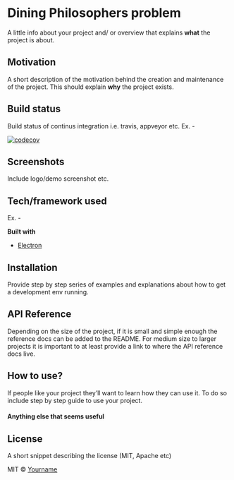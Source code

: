 # Dining Philosophers problem
A little info about your project and/ or overview that explains **what** the project is about.

## Motivation
A short description of the motivation behind the creation and maintenance of the project. This should explain **why** the project exists.

## Build status
Build status of continus integration i.e. travis, appveyor etc. Ex. - 

[![codecov](https://codecov.io/gh/lievi/dining_philosophers/branch/master/graph/badge.svg?token=YPhyGPUFL2)](undefined)
 
## Screenshots
Include logo/demo screenshot etc.

## Tech/framework used
Ex. -

<b>Built with</b>
- [Electron](https://electron.atom.io)

## Installation
Provide step by step series of examples and explanations about how to get a development env running.

## API Reference

Depending on the size of the project, if it is small and simple enough the reference docs can be added to the README. For medium size to larger projects it is important to at least provide a link to where the API reference docs live.


## How to use?
If people like your project they’ll want to learn how they can use it. To do so include step by step guide to use your project.

#### Anything else that seems useful

## License
A short snippet describing the license (MIT, Apache etc)

MIT © [Yourname]()
